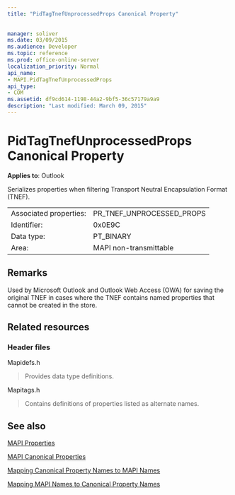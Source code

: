 ```yaml
---
title: "PidTagTnefUnprocessedProps Canonical Property"
 
 
manager: soliver
ms.date: 03/09/2015
ms.audience: Developer
ms.topic: reference
ms.prod: office-online-server
localization_priority: Normal
api_name:
- MAPI.PidTagTnefUnprocessedProps
api_type:
- COM
ms.assetid: df9cd614-1198-44a2-9bf5-36c57179a9a9
description: "Last modified: March 09, 2015"
---
```


# PidTagTnefUnprocessedProps Canonical Property

  
  
**Applies to**: Outlook 
  
Serializes properties when filtering Transport Neutral Encapsulation Format (TNEF).
  
|||
|:-----|:-----|
|Associated properties:  <br/> |PR_TNEF_UNPROCESSED_PROPS  <br/> |
|Identifier:  <br/> |0x0E9C  <br/> |
|Data type:  <br/> |PT_BINARY  <br/> |
|Area:  <br/> |MAPI non-transmittable  <br/> |
   
## Remarks

Used by Microsoft Outlook and Outlook Web Access (OWA) for saving the original TNEF in cases where the TNEF contains named properties that cannot be created in the store.
  
## Related resources

### Header files

Mapidefs.h
  
> Provides data type definitions.
    
Mapitags.h
  
> Contains definitions of properties listed as alternate names.
    
## See also



[MAPI Properties](mapi-properties.md)
  
[MAPI Canonical Properties](mapi-canonical-properties.md)
  
[Mapping Canonical Property Names to MAPI Names](mapping-canonical-property-names-to-mapi-names.md)
  
[Mapping MAPI Names to Canonical Property Names](mapping-mapi-names-to-canonical-property-names.md)

